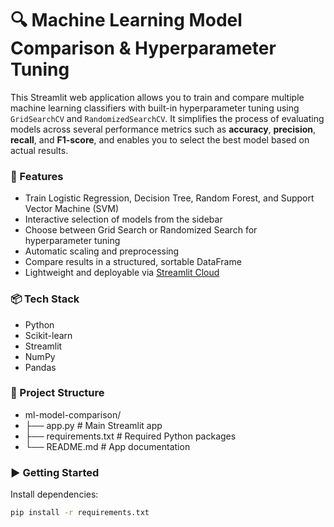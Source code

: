 # 🔍 Machine Learning Model Comparison & Hyperparameter Tuning

This Streamlit web application allows you to train and compare multiple machine learning classifiers with built-in hyperparameter tuning using `GridSearchCV` and `RandomizedSearchCV`. It simplifies the process of evaluating models across several performance metrics such as **accuracy**, **precision**, **recall**, and **F1-score**, and enables you to select the best model based on actual results.

### 🚀 Features

- Train Logistic Regression, Decision Tree, Random Forest, and Support Vector Machine (SVM)
- Interactive selection of models from the sidebar
- Choose between Grid Search or Randomized Search for hyperparameter tuning
- Automatic scaling and preprocessing
- Compare results in a structured, sortable DataFrame
- Lightweight and deployable via [Streamlit Cloud](https://streamlit.io/cloud)

### 📦 Tech Stack

- Python
- Scikit-learn
- Streamlit
- NumPy
- Pandas

### 📂 Project Structure

- ml-model-comparison/
- ├── app.py # Main Streamlit app
- ├── requirements.txt # Required Python packages
- └── README.md # App documentation
  
### ▶️ Getting Started

Install dependencies:

```bash
pip install -r requirements.txt
